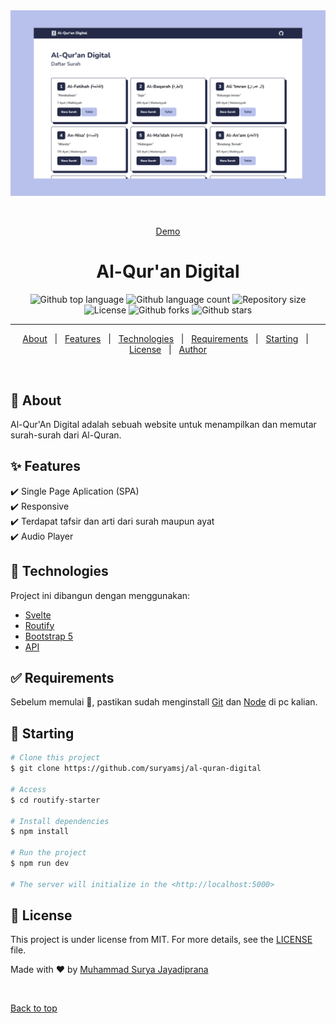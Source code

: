 <div align="center" id="top"> 
  <img src="./screenshot/desain.png" alt="Routify Starter" />

  &#xa0;

  <a href="https://routifystarter.netlify.app">Demo</a>
</div>

<h1 align="center">Al-Qur'an Digital</h1>

<p align="center">
  <img alt="Github top language" src="https://img.shields.io/github/languages/top/suryamsj/al-quran-digital?color=56BEB8">

  <img alt="Github language count" src="https://img.shields.io/github/languages/count/suryamsj/al-quran-digital?color=56BEB8">

  <img alt="Repository size" src="https://img.shields.io/github/repo-size/suryamsj/al-quran-digital?color=56BEB8">

  <img alt="License" src="https://img.shields.io/github/license/suryamsj/al-quran-digital?color=56BEB8">

  <img alt="Github forks" src="https://img.shields.io/github/forks/suryamsj/al-quran-digital?color=56BEB8" />

  <img alt="Github stars" src="https://img.shields.io/github/stars/suryamsj/al-quran-digital?color=56BEB8" />
</p>

<hr>

<p align="center">
  <a href="#dart-about">About</a> &#xa0; | &#xa0; 
  <a href="#sparkles-features">Features</a> &#xa0; | &#xa0;
  <a href="#rocket-technologies">Technologies</a> &#xa0; | &#xa0;
  <a href="#white_check_mark-requirements">Requirements</a> &#xa0; | &#xa0;
  <a href="#checkered_flag-starting">Starting</a> &#xa0; | &#xa0;
  <a href="#memo-license">License</a> &#xa0; | &#xa0;
  <a href="https://github.com/suryamsj" target="_blank">Author</a>
</p>

<br>

## :dart: About ##

Al-Qur'An Digital adalah sebuah website untuk menampilkan dan memutar surah-surah dari Al-Quran.

## :sparkles: Features ##

:heavy_check_mark: Single Page Aplication (SPA)\
:heavy_check_mark: Responsive\
:heavy_check_mark: Terdapat tafsir dan arti dari surah maupun ayat\
:heavy_check_mark: Audio Player

## :rocket: Technologies ##

Project ini dibangun dengan menggunakan:

- [Svelte](hhttps://svelte.dev/)
- [Routify](https://www.routify.dev/)
- [Bootstrap 5](https://getbootstrap.com/)
- [API](https://github.com/rzkytmgr/Quran-API)

## :white_check_mark: Requirements ##

Sebelum memulai :checkered_flag:, pastikan sudah menginstall [Git](https://git-scm.com) dan [Node](https://nodejs.org/en/) di pc kalian.

## :checkered_flag: Starting ##

```bash
# Clone this project
$ git clone https://github.com/suryamsj/al-quran-digital

# Access
$ cd routify-starter

# Install dependencies
$ npm install

# Run the project
$ npm run dev

# The server will initialize in the <http://localhost:5000>
```

## :memo: License ##

This project is under license from MIT. For more details, see the [LICENSE](LICENSE.md) file.


Made with :heart: by <a href="https://github.com/suryamsj" target="_blank">Muhammad Surya Jayadiprana</a>

&#xa0;

<a href="#top">Back to top</a>
